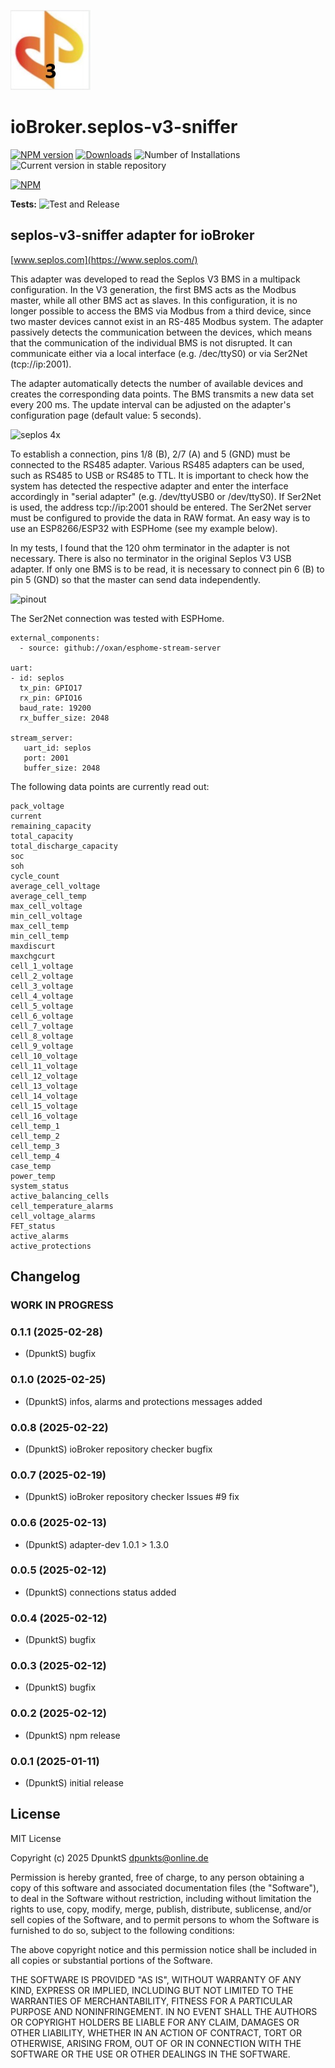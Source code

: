 ![Logo](admin/seplos-v3-sniffer.jpg)
# ioBroker.seplos-v3-sniffer

[![NPM version](https://img.shields.io/npm/v/iobroker.seplos-v3-sniffer.svg)](https://www.npmjs.com/package/iobroker.seplos-v3-sniffer)
[![Downloads](https://img.shields.io/npm/dm/iobroker.seplos-v3-sniffer.svg)](https://www.npmjs.com/package/iobroker.seplos-v3-sniffer)
![Number of Installations](https://iobroker.live/badges/seplos-v3-sniffer-installed.svg)
![Current version in stable repository](https://iobroker.live/badges/seplos-v3-sniffer-stable.svg)

[![NPM](https://nodei.co/npm/iobroker.seplos-v3-sniffer.png?downloads=true)](https://nodei.co/npm/iobroker.seplos-v3-sniffer/)

**Tests:** ![Test and Release](https://github.com/DpunktS/ioBroker.seplos-v3-sniffer/workflows/Test%20and%20Release/badge.svg)

## seplos-v3-sniffer adapter for ioBroker

[www.seplos.com](https://www.seplos.com/)

This adapter was developed to read the Seplos V3 BMS in a multipack configuration. In the V3 generation, the first BMS acts as the Modbus master, while all other BMS act as slaves. In this configuration, it is no longer possible to access the BMS via Modbus from a third device, since two master devices cannot exist in an RS-485 Modbus system. The adapter passively detects the communication between the devices, which means that the communication of the individual BMS is not disrupted. It can communicate either via a local interface (e.g. /dec/ttyS0) or via Ser2Net (tcp://ip:2001).

The adapter automatically detects the number of available devices and creates the corresponding data points. The BMS transmits a new data set every 200 ms. The update interval can be adjusted on the adapter's configuration page (default value: 5 seconds).

![seplos 4x](https://github.com/user-attachments/assets/9d710287-069d-44b6-acda-e96764642a33)

To establish a connection, pins 1/8 (B), 2/7 (A) and 5 (GND) must be connected to the RS485 adapter. Various RS485 adapters can be used, such as RS485 to USB or RS485 to TTL. It is important to check how the system has detected the respective adapter and enter the interface accordingly in "serial adapter" (e.g. /dev/ttyUSB0 or ​​/dev/ttyS0). If Ser2Net is used, the address tcp://ip:2001 should be entered. The Ser2Net server must be configured to provide the data in RAW format. An easy way is to use an ESP8266/ESP32 with ESPHome (see my example below).

In my tests, I found that the 120 ohm terminator in the adapter is not necessary. There is also no terminator in the original Seplos V3 USB adapter. If only one BMS is to be read, it is necessary to connect pin 6 (B) to pin 5 (GND) so that the master can send data independently.

![pinout](https://github.com/user-attachments/assets/1c8ec271-d20f-4a5d-baf4-87e5a98fc35a)

The Ser2Net connection was tested with ESPHome.
```
external_components:
  - source: github://oxan/esphome-stream-server

uart:
- id: seplos
  tx_pin: GPIO17
  rx_pin: GPIO16
  baud_rate: 19200
  rx_buffer_size: 2048

stream_server:
   uart_id: seplos
   port: 2001
   buffer_size: 2048
```

The following data points are currently read out:
```
pack_voltage
current
remaining_capacity
total_capacity
total_discharge_capacity
soc
soh
cycle_count
average_cell_voltage
average_cell_temp
max_cell_voltage
min_cell_voltage
max_cell_temp
min_cell_temp
maxdiscurt
maxchgcurt
cell_1_voltage
cell_2_voltage
cell_3_voltage
cell_4_voltage
cell_5_voltage
cell_6_voltage
cell_7_voltage
cell_8_voltage
cell_9_voltage
cell_10_voltage
cell_11_voltage
cell_12_voltage
cell_13_voltage
cell_14_voltage
cell_15_voltage
cell_16_voltage
cell_temp_1
cell_temp_2
cell_temp_3
cell_temp_4
case_temp
power_temp
system_status
active_balancing_cells
cell_temperature_alarms
cell_voltage_alarms
FET_status
active_alarms
active_protections
```

## Changelog
<!--
	Placeholder for the next version (at the beginning of the line):
	### **WORK IN PROGRESS**
-->
### **WORK IN PROGRESS**

### 0.1.1 (2025-02-28)
* (DpunktS) bugfix

### 0.1.0 (2025-02-25)
* (DpunktS) infos, alarms and protections messages added

### 0.0.8 (2025-02-22)
* (DpunktS) ioBroker repository checker bugfix

### 0.0.7 (2025-02-19)
* (DpunktS) ioBroker repository checker Issues #9 fix

### 0.0.6 (2025-02-13)
* (DpunktS) adapter-dev 1.0.1 > 1.3.0

### 0.0.5 (2025-02-12)
* (DpunktS) connections status added

### 0.0.4 (2025-02-12)
* (DpunktS) bugfix

### 0.0.3 (2025-02-12)
* (DpunktS) bugfix

### 0.0.2 (2025-02-12)
* (DpunktS) npm release

### 0.0.1 (2025-01-11)
* (DpunktS) initial release

## License
MIT License

Copyright (c) 2025 DpunktS <dpunkts@online.de>

Permission is hereby granted, free of charge, to any person obtaining a copy
of this software and associated documentation files (the "Software"), to deal
in the Software without restriction, including without limitation the rights
to use, copy, modify, merge, publish, distribute, sublicense, and/or sell
copies of the Software, and to permit persons to whom the Software is
furnished to do so, subject to the following conditions:

The above copyright notice and this permission notice shall be included in all
copies or substantial portions of the Software.

THE SOFTWARE IS PROVIDED "AS IS", WITHOUT WARRANTY OF ANY KIND, EXPRESS OR
IMPLIED, INCLUDING BUT NOT LIMITED TO THE WARRANTIES OF MERCHANTABILITY,
FITNESS FOR A PARTICULAR PURPOSE AND NONINFRINGEMENT. IN NO EVENT SHALL THE
AUTHORS OR COPYRIGHT HOLDERS BE LIABLE FOR ANY CLAIM, DAMAGES OR OTHER
LIABILITY, WHETHER IN AN ACTION OF CONTRACT, TORT OR OTHERWISE, ARISING FROM,
OUT OF OR IN CONNECTION WITH THE SOFTWARE OR THE USE OR OTHER DEALINGS IN THE
SOFTWARE.

